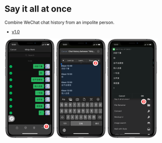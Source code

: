 # Say it all at once

Combine WeChat chat history from an impolite person.

- [v1.0](https://www.icloud.com/shortcuts/7368c878af854c6386ef5741024c492f)

![title](img.png)
